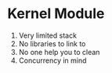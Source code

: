 # Kernel Module
1. Very limited stack
2. No libraries to link to
3. No one help you to clean
4. Concurrency in mind
